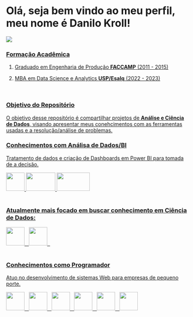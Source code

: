 # Olá, seja bem vindo ao meu perfil, meu nome é Danilo Kroll!

<div style="display: inline">
  <a href="https://www.linkedin.com/in/danilo-kroll-2a084385/" target="_blank">
    <img src="https://img.shields.io/badge/linkedin-%230077B5.svg?style=for-the-badge&logo=linkedin&logoColor=white" /> 
  <!--</a>&nbsp;&nbsp;
  <a href="[#](https://www.linkedin.com/in/danilo-kroll-2a084385/)" target="_blank">
    <img src="https://img.shields.io/badge/Medium-12100E?style=for-the-badge&logo=medium&logoColor=white" />
  </a>-->
</div>

### Formação Acadêmica

1. Graduado em Engenharia de Produção **FACCAMP** (2011 - 2015)

2. MBA em Data Science e Analytics **USP/Esalq** (2022 - 2023)
<br>

### Objetivo do Repositório

O objetivo desse repositório é compartilhar projetos de **Análise e Ciência de Dados**, visando apresentar meus conehcimentos com as ferramentas usadas e a resolução/análise de problemas.
<br>

### Conhecimentos com Análisa de Dados/BI

Tratamento de dados e criação de Dashboards em Power BI para tomada de a decisão.

<div display="inline"> 
  <img width='50' height='50' src="https://upload.wikimedia.org/wikipedia/commons/thumb/3/34/Microsoft_Office_Excel_%282019%E2%80%93present%29.svg/2203px-Microsoft_Office_Excel_%282019%E2%80%93present%29.svg.png" />
  <img width='80' height='50' src="https://logosmarcas.net/wp-content/uploads/2022/02/Power-BI-Simbolo.png" />
  <img width='90' height='50' src="https://upload.wikimedia.org/wikipedia/commons/thumb/8/87/Sql_data_base_with_logo.png/320px-Sql_data_base_with_logo.png" />
</div>
<br>

### Atualmente mais focado em buscar conhecimento em Ciência de Dados:
<div display="inline"> 
  <img width='50' height='50' src="https://cdn.jsdelivr.net/gh/devicons/devicon/icons/r/r-original.svg" />&nbsp;&nbsp;
  <img width='50' height='50' src="https://upload.wikimedia.org/wikipedia/commons/thumb/c/c3/Python-logo-notext.svg/1869px-Python-logo-notext.svg.png" />&nbsp;&nbsp;
</div>
<br>

### Conhecimentos como Programador

Atuo no desenvolvimento de sistemas Web para empresas de pequeno porte. <!--O objetivo principal é substituir controles que em sua maioria estão em diveros arquivos por um sistema único, capaz de dar mais agilidade ao negócio, economizando tempo nos acompanhamentos.-->

<div style="display: inline">
  <img width='50' height='50' src="https://cdn.jsdelivr.net/gh/devicons/devicon/icons/php/php-original.svg" />&nbsp;&nbsp;
  <img width='50' height='50' src="https://cdn.jsdelivr.net/gh/devicons/devicon/icons/javascript/javascript-original.svg" />&nbsp;&nbsp;
  <img width='50' height='50' src="https://cdn.jsdelivr.net/gh/devicons/devicon/icons/mysql/mysql-original.svg" />&nbsp;&nbsp;
  <img width='50' height='50' src="https://cdn.jsdelivr.net/gh/devicons/devicon/icons/html5/html5-original.svg" />&nbsp;&nbsp;
  <img width='50' height='50' src="https://cdn.jsdelivr.net/gh/devicons/devicon/icons/css3/css3-original.svg" />&nbsp;&nbsp;
  <img width='50' height='50' src="https://cdn.jsdelivr.net/gh/devicons/devicon/icons/bootstrap/bootstrap-original.svg" />
</div>
